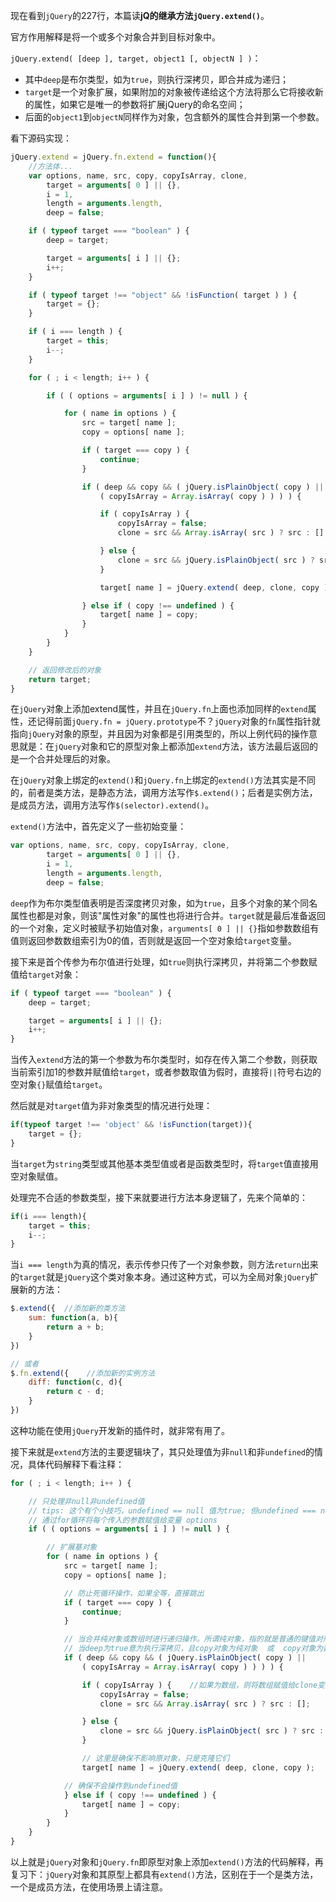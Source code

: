 现在看到`jQuery`的227行，本篇读**jQ的继承方法`jQuery.extend()`**。

官方作用解释是将一个或多个对象合并到目标对象中。

`jQuery.extend( [deep ], target, object1 [, objectN ] )`：
- 其中`deep`是布尔类型，如为`true`，则执行深拷贝，即合并成为递归；
- `target`是一个对象扩展，如果附加的对象被传递给这个方法将那么它将接收新的属性，如果它是唯一的参数将扩展jQuery的命名空间；
- 后面的`object1`到`objectN`同样作为对象，包含额外的属性合并到第一个参数。

看下源码实现：
```javascript
jQuery.extend = jQuery.fn.extend = function(){
    //方法体...
    var options, name, src, copy, copyIsArray, clone,
		target = arguments[ 0 ] || {},
		i = 1,
		length = arguments.length,
		deep = false;

	if ( typeof target === "boolean" ) {
		deep = target;

		target = arguments[ i ] || {};
		i++;
	}

	if ( typeof target !== "object" && !isFunction( target ) ) {
		target = {};
	}

	if ( i === length ) {
		target = this;
		i--;
	}

	for ( ; i < length; i++ ) {

		if ( ( options = arguments[ i ] ) != null ) {

			for ( name in options ) {
				src = target[ name ];
				copy = options[ name ];

				if ( target === copy ) {
					continue;
				}

				if ( deep && copy && ( jQuery.isPlainObject( copy ) ||
					( copyIsArray = Array.isArray( copy ) ) ) ) {

					if ( copyIsArray ) {
						copyIsArray = false;
						clone = src && Array.isArray( src ) ? src : [];

					} else {
						clone = src && jQuery.isPlainObject( src ) ? src : {};
					}

					target[ name ] = jQuery.extend( deep, clone, copy );

				} else if ( copy !== undefined ) {
					target[ name ] = copy;
				}
			}
		}
	}

	// 返回修改后的对象
	return target;
}
```

在`jQuery`对象上添加extend属性，并且在`jQuery.fn`上面也添加同样的`extend`属性，还记得前面`jQuery.fn = jQuery.prototype`不？`jQuery`对象的`fn`属性指针就指向`jQuery`对象的原型，并且因为对象都是引用类型的，所以上例代码的操作意思就是：在`jQuery`对象和它的原型对象上都添加`extend`方法，该方法最后返回的是一个合并处理后的对象。

在`jQuery`对象上绑定的`extend()`和`jQuery.fn`上绑定的`extend()`方法其实是不同的，前者是类方法，是静态方法，调用方法写作`$.extend()`；后者是实例方法，是成员方法，调用方法写作`$(selector).extend()`。

`extend()`方法中，首先定义了一些初始变量：
```javascript
var options, name, src, copy, copyIsArray, clone,
		target = arguments[ 0 ] || {},
		i = 1,
		length = arguments.length,
		deep = false;
```
`deep`作为布尔类型值表明是否深度拷贝对象，如为`true`，且多个对象的某个同名属性也都是对象，则该"属性对象"的属性也将进行合并。`target`就是最后准备返回的一个对象，定义时被赋予初始值对象，`arguments[ 0 ] || {}`指如参数数组有值则返回参数数组索引为0的值，否则就是返回一个空对象给`target`变量。

接下来是首个传参为布尔值进行处理，如`true`则执行深拷贝，并将第二个参数赋值给`target`对象：
```javascript
if ( typeof target === "boolean" ) {
    deep = target;

    target = arguments[ i ] || {};
    i++;
}
```
当传入`extend`方法的第一个参数为布尔类型时，如存在传入第二个参数，则获取当前索引加1的参数并赋值给`target`，或者参数取值为假时，直接将`||`符号右边的空对象`{}`赋值给`target`。

然后就是对`target`值为非对象类型的情况进行处理：
```javascript
if(typeof target !== 'object' && !isFunction(target)){
    target = {};
}
```
当`target`为`string`类型或其他基本类型值或者是函数类型时，将`target`值直接用空对象赋值。

处理完不合适的参数类型，接下来就要进行方法本身逻辑了，先来个简单的：
```javascript
if(i === length){
    target = this;
    i--;
}
```
当`i === length`为真的情况，表示传参只传了一个对象参数，则方法`return`出来的`target`就是`jQuery`这个类对象本身。通过这种方式，可以为全局对象`jQuery`扩展新的方法：
```javascript
$.extend({  //添加新的类方法
    sum: function(a, b){    
        return a + b;
    }
})

// 或者
$.fn.extend({    //添加新的实例方法
    diff: function(c, d){
        return c - d;
    }
})
```
这种功能在使用`jQuery`开发新的插件时，就非常有用了。

接下来就是`extend`方法的主要逻辑块了，其只处理值为非`null`和非`undefined`的情况，具体代码解释下看注释：
```javascript
for ( ; i < length; i++ ) {

    // 只处理非null非undefined值
    // tips: 这个有个小技巧，undefined == null 值为true; 但undefined === null值为false。所以通过 !=null 这个操作，就可以直接屏蔽掉 null和undefined两种情况了。
    // 通过for循环将每个传入的参数赋值给变量 options
    if ( ( options = arguments[ i ] ) != null ) {

        // 扩展基对象
        for ( name in options ) {
            src = target[ name ];
            copy = options[ name ];

            // 防止死循环操作，如果全等，直接跳出
            if ( target === copy ) {    
                continue;
            }

            // 当合并纯对象或数组时进行递归操作。所谓纯对象，指的就是普通的键值对形式构成的对象
            // 当deep为true意为执行深拷贝，且copy对象为纯对象  或  copy对象为数组 Array.isArray()用于确定传递值是否为数组，返回一个布尔值
            if ( deep && copy && ( jQuery.isPlainObject( copy ) ||
                ( copyIsArray = Array.isArray( copy ) ) ) ) {   

                if ( copyIsArray ) {    //如果为数组，则将数组赋值给clone变量，否则就将对象赋值给clone变量
                    copyIsArray = false;
                    clone = src && Array.isArray( src ) ? src : [];

                } else {
                    clone = src && jQuery.isPlainObject( src ) ? src : {};
                }

                // 这里是确保不影响原对象，只是克隆它们
                target[ name ] = jQuery.extend( deep, clone, copy );

            // 确保不会操作到undefined值
            } else if ( copy !== undefined ) {
                target[ name ] = copy;
            }
        }
    }
}
```

以上就是`jQuery`对象和`jQuery.fn`即原型对象上添加`extend()`方法的代码解释，再复习下：`jQuery`对象和其原型上都具有`extend()`方法，区别在于一个是类方法，一个是成员方法，在使用场景上请注意。